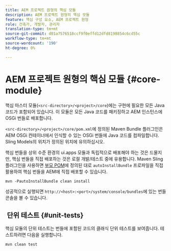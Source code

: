 ```yaml
---
title: AEM 프로젝트 원형의 핵심 모듈
description: AEM 프로젝트 원형의 핵심 모듈
feature: 핵심 구성 요소, AEM 프로젝트 원형
role: 건축가, 개발자, 관리자
translation-type: tm+mt
source-git-commit: d01a7576518ccf9f0effd12dfd8198854c6cd55c
workflow-type: tm+mt
source-wordcount: '190'
ht-degree: 0%

---
```



# AEM 프로젝트 원형의 핵심 모듈 {#core-module}

핵심 마스터 모듈(`<src-directory>/<project>/core`)에는 구현에 필요한 모든 Java 코드가 포함되어 있습니다. 이 모듈은 모든 Java 코드를 패키징하고 AEM 인스턴스에 OSGi 번들로 배포합니다.

`<src-directory>/<project>/core/pom.xml`에 정의된 Maven Bundle 플러그인은 AEM OSGi 컨테이너에서 인식할 수 있는 OSGi 번들에 Java 코드를 컴파일합니다. Sling Models의 위치가 정의된 위치에 유의하십시오.

핵심 번들을 상위 수준 환경의 ui.apps 모듈과 독립적으로 배포해야 하는 것은 드물지만, 핵심 번들을 직접 배포하는 것은 로컬 개발/테스트 중에 유용합니다. Maven Sling 플러그인을 사용하면 [부모 POM](/help/developing/archetype/using.md#parent-pom)에 정의된 대로 `autoInstallBundle` 프로파일을 직접 활용하여 핵심 번들을 AEM에 직접 배포할 수 있습니다.

```shell
mvn -PautoInstallBundle clean install
```

성공적으로 실행되면 `http://<host>:<port>/system/console/bundles`에 있는 번들 콘솔을 볼 수 있습니다.

##  단위 테스트 {#unit-tests}

핵심 모듈의 단위 테스트는 번들에 포함된 코드의 클래식 단위 테스트를 보여줍니다. 테스트하려면 다음을 실행합니다.

```shell
mvn clean test
```
